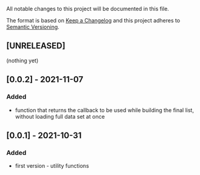 All notable changes to this project will be documented in this file.

The format is based on [Keep a Changelog](http://keepachangelog.com/en/1.0.0/)
and this project adheres to [Semantic Versioning](http://semver.org/spec/v2.0.0.html).

## [UNRELEASED]
(nothing yet)

## [0.0.2] - 2021-11-07
### Added
- function that returns the callback to be used while building the final list, without loading full data set at once

## [0.0.1] - 2021-10-31
### Added
- first version - utility functions
